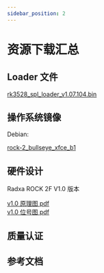 ```yaml
---
sidebar_position: 2
---
```


# 资源下载汇总

## Loader 文件

[rk3528_spl_loader_v1.07.104.bin](https://dl.radxa.com/rock2/images/loader/rk3528_spl_loader_v1.07.104.bin)

## 操作系统镜像

Debian:

[rock-2_bullseye_xfce_b1](https://github.com/radxa-build/rock-2/releases/download/b1/rock-2_bullseye_xfce_b1.output.img.xz)

## 硬件设计

Radxa ROCK 2F V1.0 版本

[v1.0 原理图 pdf](https://dl.radxa.com/rock2/2f/radxa_rock2f_v1.01_schematic.pdf)  
[v1.0 位号图 pdf](https://dl.radxa.com/rock2/2f/radxa_rock2f_v1.01_components_placement_map.pdf)

## 质量认证

## 参考文档
